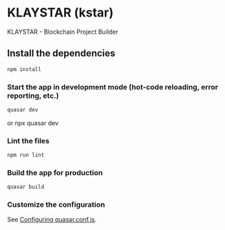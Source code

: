# KLAYSTAR (kstar)

KLAYSTAR - Blockchain Project Builder

## Install the dependencies
```bash
npm install
```

### Start the app in development mode (hot-code reloading, error reporting, etc.)
```bash
quasar dev
```
or
npx quasar dev

### Lint the files
```bash
npm run lint
```

### Build the app for production
```bash
quasar build
```

### Customize the configuration
See [Configuring quasar.conf.js](https://quasar.dev/quasar-cli/quasar-conf-js).
